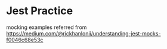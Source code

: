 # Jest Practice
mocking examples referred from https://medium.com/@rickhanlonii/understanding-jest-mocks-f0046c68e53c
